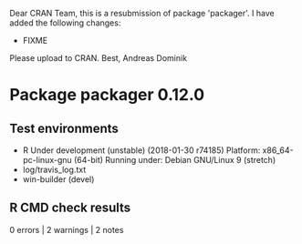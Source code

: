 Dear CRAN Team,
this is a resubmission of package 'packager'. I have added the following changes:

* FIXME

Please upload to CRAN.
Best, Andreas Dominik

# Package packager 0.12.0
## Test  environments 
- R Under development (unstable) (2018-01-30 r74185)
  Platform: x86_64-pc-linux-gnu (64-bit)
  Running under: Debian GNU/Linux 9 (stretch)
- log/travis_log.txt
- win-builder (devel)

## R CMD check results
0 errors | 2 warnings | 2 notes
